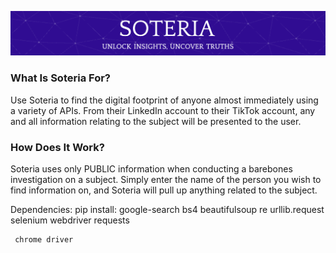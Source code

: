 ![Header](./github-header-image-RE.png)


<h3> What Is Soteria For? </h3>
Use Soteria to find the digital footprint of anyone almost immediately using a variety of APIs. From their LinkedIn account to their TikTok account, any and all information relating to the subject will be presented to the user.

<h3> How Does It Work?</h3>
Soteria uses only PUBLIC information when conducting a barebones investigation on a subject.
Simply enter the name of the person you wish to find information on, and Soteria will pull up anything related to the subject.


Dependencies:
     pip install:
         google-search
         bs4
         beautifulsoup
         re
         urllib.request
         selenium
         webdriver
         requests

     chrome driver 
